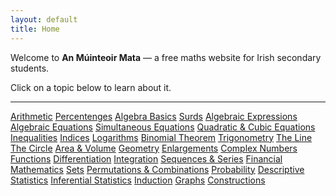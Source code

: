 ```yaml
---
layout: default
title: Home
---
```


Welcome to **An Múinteoir Mata** — a free maths website for Irish secondary students. 


Click on a topic below to learn about it. 

---

<div class="topics">
  <a href="/topics/arithmetic/index.html">Arithmetic</a>
  <a href="/topics/percenteges/index.html">Percentenges</a>
  <a href="/topics/algebra/index.html">Algebra Basics</a>
  <a href="/topics/surds/index.html">Surds</a>
  <a href="/topics/expressions/index.html">Algebraic Expressions</a>
  <a href="/topics/identities/index.html">Algebraic Equations</a>
  <a href="/topics/simultaneous-equations/index.html">Simultaneous Equations</a>
  <a href="/topics/quadratic-cubic/index.html">Quadratic & Cubic Equations</a>
  <a href="/topics/inequalities/index.html">Inequalities</a>
  <a href="/topics/indices/index.html">Indices</a>
  <a href="/topics/logarithms/index.html">Logarithms</a>
  <a href="/topics/binomial/index.html">Binomial Theorem</a>
  <a href="/topics/trigonometry/index.html">Trigonometry</a>
  <a href="/topics/line.html">The Line</a>
  <a href="/topics/circle.html">The Circle</a>
  <a href="/topics/areavolume.html">Area & Volume</a>
  <a href="/topics/geometry.html">Geometry</a>
  <a href="/topics/enlargements.html">Enlargements</a>
  <a href="/topics/complexnumbers.html">Complex Numbers</a>
  <a href="/topics/functions.html">Functions</a>
  <a href="/topics/differentiation.html">Differentiation</a>
  <a href="/topics/integration.html">Integration</a>
  <a href="/topics/sequencesseries.html">Sequences & Series</a>
  <a href="/topics/financialmaths.html">Financial Mathematics</a>
  <a href="/topics/sets.html">Sets</a>
  <a href="/topics/permutationcombinations.html">Permutations & Combinations</a>
  <a href="/topics/probability.html">Probability</a>
  <a href="/topics/statistics.html">Descriptive Statistics</a>
  <a href="/topics/statistics2.html">Inferential Statistics</a>
  <a href="/topics/induction/index.html">Induction</a>
  <a href="/topics/graphs/index.html">Graphs</a>
  <a href="https://www.mathopenref.com/tocs/constructionstoc.html"
   target="_blank"
   rel="noopener noreferrer">
  Constructions
</a>
</div>


